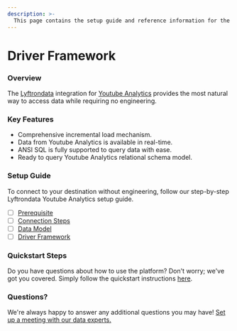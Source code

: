 ```yaml
---
description: >-
  This page contains the setup guide and reference information for the Youtube Analytics source connector.
---
```


# Driver Framework

### Overview

The [Lyftrondata](https://www.lyftrondata.com/) integration for [Youtube Analytics](None) provides the most natural way to access data while requiring no engineering.

### Key Features

* Comprehensive incremental load mechanism.
* Data from Youtube Analytics is available in real-time.&#x20;
* ANSI SQL is fully supported to query data with ease.
* Ready to query Youtube Analytics relational schema model.

### Setup Guide

To connect to your destination without engineering, follow our step-by-step Lyftrondata Youtube Analytics setup guide.

* [ ] [Prerequisite](../prerequisite.md)
* [ ] [Connection Steps](../connection-steps.md)
* [ ] [Data Model](../data-model/erd.md)
* [ ] [Driver Framework](../driver-framework/)

### Quickstart Steps

Do you have questions about how to use the platform? Don't worry; we've got you covered. Simply follow the quickstart instructions [here](../driver-framework/README.md).

### Questions? <a href="#questions" id="questions"></a>

We're always happy to answer any additional questions you may have! [Set up a meeting with our data experts.](https://www.lyftrondata.com/book-a-meeting/)


